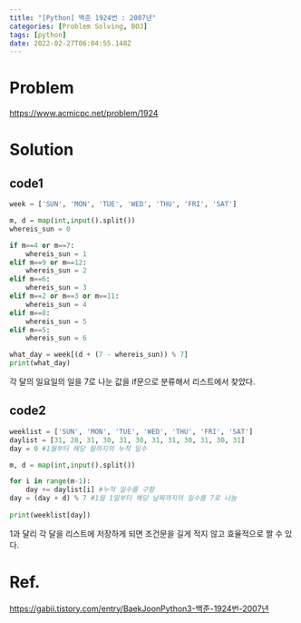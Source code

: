 ```yaml
---
title: "[Python] 백준 1924번 : 2007년"
categories: [Problem Solving, BOJ]
tags: [python]
date: 2022-02-27T06:04:55.148Z
---
```

# Problem
<https://www.acmicpc.net/problem/1924>

# Solution
## code1
```py
week = ['SUN', 'MON', 'TUE', 'WED', 'THU', 'FRI', 'SAT']

m, d = map(int,input().split())
whereis_sun = 0

if m==4 or m==7:
    whereis_sun = 1
elif m==9 or m==12:
    whereis_sun = 2
elif m==6:
    whereis_sun = 3
elif m==2 or m==3 or m==11:
    whereis_sun = 4
elif m==8:
    whereis_sun = 5
elif m==5:
    whereis_sun = 6

what_day = week[(d + (7 - whereis_sun)) % 7]
print(what_day)
```
각 달의 일요일의 일을 7로 나눈 값을 if문으로 분류해서 리스트에서 찾았다.
## code2
```py
weeklist = ['SUN', 'MON', 'TUE', 'WED', 'THU', 'FRI', 'SAT']
daylist = [31, 28, 31, 30, 31, 30, 31, 31, 30, 31, 30, 31]
day = 0 #1월부터 해당 월까지의 누적 일수

m, d = map(int,input().split())

for i in range(m-1):
    day += daylist[i] #누적 일수를 구함
day = (day + d) % 7 #1월 1일부터 해당 날짜까지의 일수를 7로 나눔
 
print(weeklist[day])
```
1과 달리 각 달을 리스트에 저장하게 되면 조건문을 길게 적지 않고 효율적으로 짤 수 있다.

# Ref.
<https://gabii.tistory.com/entry/BaekJoonPython3-백준-1924번-2007년>